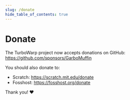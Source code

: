 ```yaml
---
slug: /donate
hide_table_of_contents: true
---
```


# Donate

The TurboWarp project now accepts donations on GitHub: https://github.com/sponsors/GarboMuffin

You should also donate to:

 - Scratch: https://scratch.mit.edu/donate
 - Fosshost: https://fosshost.org/donate

Thank you! ❤️
